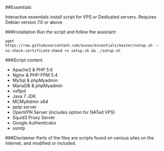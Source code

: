 ##Essentials

Interactive essentials install script for VPS or Dedicated servers.
Requires Debian version 7.0 or above

###Installation
Run the script and follow the assistant:

`wget https://raw.githubusercontent.com/eunas/essentials/master/setup.sh --no-check-certificate`
`chmod +x setup.sh && ./setup.sh`

###Script content
* Apache2 & PHP 5.6
* Nginx & PHP-FPM 5.4
* MySql & phpMyadmin
* MariaDB & phpMyadmin
* vsftpd
* Java 7 JDK
* MCMyAdmin x64
* pptp server
* OpenVPN Server (includes option for NATed VPS)
* Squid3 Proxy Server
* Google Authenticator
* ssmtp

###Disclaimer
Parts of the files are scripts found on various sites on the internet, and modified or included.